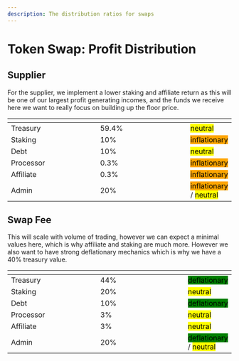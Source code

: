 ```yaml
---
description: The distribution ratios for swaps
---
```


# Token Swap: Profit Distribution

## Supplier

For the supplier, we implement a lower staking and affiliate return as this will be one of our largest profit generating incomes, and the funds we receive here we want to really focus on building up the floor price.

<table data-header-hidden><thead><tr><th width="256"></th><th width="277"></th><th></th></tr></thead><tbody><tr><td>Treasury</td><td>59.4%</td><td><mark style="background-color:yellow;">neutral</mark></td></tr><tr><td>Staking</td><td>10%</td><td><mark style="background-color:orange;">inflationary</mark></td></tr><tr><td>Debt</td><td>10%</td><td><mark style="background-color:yellow;">neutral</mark></td></tr><tr><td>Processor</td><td>0.3%</td><td><mark style="background-color:orange;">inflationary</mark></td></tr><tr><td>Affiliate</td><td>0.3%</td><td><mark style="background-color:orange;">inflationary</mark></td></tr><tr><td>Admin</td><td>20%</td><td><mark style="background-color:orange;">inflationary</mark> / <mark style="background-color:yellow;">neutral</mark></td></tr></tbody></table>

## Swap Fee

This will scale with volume of trading, however we can expect a minimal values here, which is why affiliate and staking are much more. However we also want to have strong deflationary mechanics which is why we have a 40% treasury value.

<table data-header-hidden><thead><tr><th width="256"></th><th width="276"></th><th></th></tr></thead><tbody><tr><td>Treasury</td><td>44%</td><td><mark style="background-color:green;">deflationary</mark></td></tr><tr><td>Staking</td><td>20%</td><td><mark style="background-color:yellow;">neutral</mark></td></tr><tr><td>Debt</td><td>10%</td><td><mark style="background-color:green;">deflationary</mark></td></tr><tr><td>Processor</td><td>3%</td><td><mark style="background-color:yellow;">neutral</mark></td></tr><tr><td>Affiliate</td><td>3%</td><td><mark style="background-color:yellow;">neutral</mark></td></tr><tr><td>Admin</td><td>20%</td><td><mark style="background-color:green;">deflationary</mark> / <mark style="background-color:yellow;">neutral</mark></td></tr></tbody></table>
